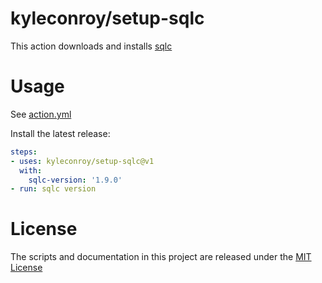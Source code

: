 # kyleconroy/setup-sqlc

This action downloads and installs [sqlc](https://sqlc.dev)

# Usage

See [action.yml](action.yml)

Install the latest release:
```yaml
steps:
- uses: kyleconroy/setup-sqlc@v1
  with:
    sqlc-version: '1.9.0'
- run: sqlc version
```

# License

The scripts and documentation in this project are released under the [MIT License](LICENSE)
